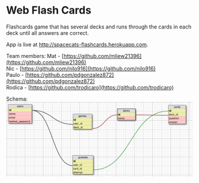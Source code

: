 # Web Flash Cards 

Flashcards game that has several decks and runs through the cards in each deck until all answers are correct.

App is live at http://spacecats-flashcards.herokuapp.com.

Team members:
Mat - [https://github.com/mliew21396](https://github.com/mliew21396)  
Nic - [https://github.com/nilo916](https://github.com/nilo916)  
Paulo - [https://github.com/pdgonzalez872](https://github.com/pdgonzalez872)  
Rodica - [https://github.com/trodicaro](https://github.com/trodicaro)  

Schema: ![Schema](web_flashcards_schema.png "Flashcards Schema")

